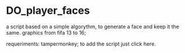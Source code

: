 # DO_player_faces

a script based on a simple algorythm, to generate a face and keep it the same.
graphics from fifa 13 to 16;

requeriments: tampermonkey;
to add the script just click here.
